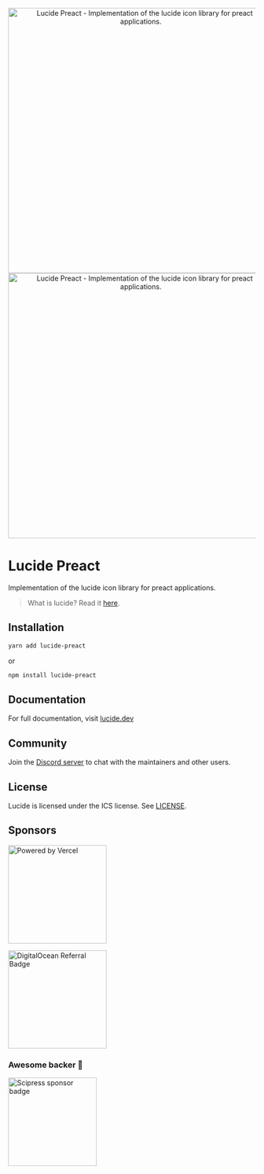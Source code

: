 <p align="center">
  <a href="https://github.com/lucide-icons/lucide#gh-light-mode-only">
    <img src="https://lucide.dev/package-logos/lucide-preact.svg#gh-light-mode-only" alt="Lucide Preact - Implementation of the lucide icon library for preact applications." width="540">
  </a>
  <a href="https://github.com/lucide-icons/lucide#gh-dark-mode-only">
    <img src="https://lucide.dev/package-logos/dark/lucide-preact.svg#gh-dark-mode-only" alt="Lucide Preact - Implementation of the lucide icon library for preact applications." width="540">
  </a>
</p>

# Lucide Preact

Implementation of the lucide icon library for preact applications.

> What is lucide? Read it [here](https://github.com/lucide-icons/lucide#what-is-lucide).

## Installation

```sh
yarn add lucide-preact
```

or

```sh
npm install lucide-preact
```

## Documentation

For full documentation, visit [lucide.dev](https://lucide.dev/guide/packages/lucide-preact)

## Community

Join the [Discord server](https://discord.gg/EH6nSts) to chat with the maintainers and other users.

## License

Lucide is licensed under the ICS license. See [LICENSE](https://lucide.dev/license).

## Sponsors

<a href="https://vercel.com?utm_source=lucide&utm_campaign=oss">
  <img src="https://lucide.dev/vercel.svg" alt="Powered by Vercel" width="200" />
</a>

<a href="https://www.digitalocean.com/?refcode=b0877a2caebd&utm_campaign=Referral_Invite&utm_medium=Referral_Program&utm_source=badge"><img src="https://lucide.dev/digitalocean.svg" width="200" alt="DigitalOcean Referral Badge" /></a>

### Awesome backer 🍺

<a href="https://www.scipress.io?utm_source=lucide"><img src="https://lucide.dev/sponsors/scipress.svg" width="180" alt="Scipress sponsor badge" /></a>
